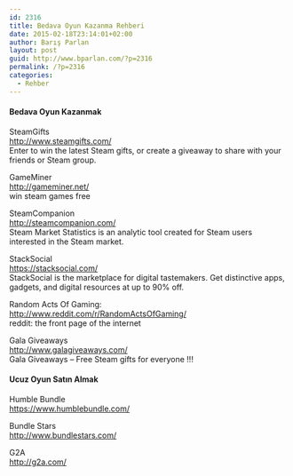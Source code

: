 ```yaml
---
id: 2316
title: Bedava Oyun Kazanma Rehberi
date: 2015-02-18T23:14:01+02:00
author: Barış Parlan
layout: post
guid: http://www.bparlan.com/?p=2316
permalink: /?p=2316
categories:
  - Rehber
---
```

<div class="ttr_start">
</div>

#### Bedava Oyun Kazanmak

SteamGifts  
http://www.steamgifts.com/  
Enter to win the latest Steam gifts, or create a giveaway to share with your friends or Steam group.

GameMiner  
http://gameminer.net/  
win steam games free

SteamCompanion  
http://steamcompanion.com/  
Steam Market Statistics is an analytic tool created for Steam users interested in the Steam market.

StackSocial  
https://stacksocial.com/  
StackSocial is the marketplace for digital tastemakers. Get distinctive apps, gadgets, and digital resources at up to 90% off.

Random Acts Of Gaming:  
http://www.reddit.com/r/RandomActsOfGaming/  
reddit: the front page of the internet

Gala Giveaways  
http://www.galagiveaways.com/  
Gala Giveaways &#8211; Free Steam gifts for everyone !!!

#### Ucuz Oyun Satın Almak

Humble Bundle  
https://www.humblebundle.com/

Bundle Stars  
http://www.bundlestars.com/

G2A  
http://g2a.com/

<div class="ttr_end">
</div>